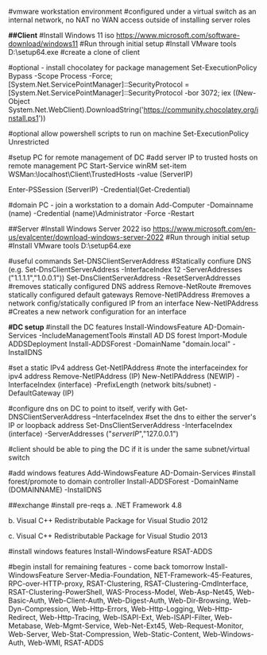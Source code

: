 #vmware workstation environment
#configured under a virtual switch as an internal network, no NAT no WAN access outside of installing server roles


**##Client**
#Install Windows 11 iso https://www.microsoft.com/software-download/windows11
#Run through initial setup
#Install VMware tools
D:\setup64.exe
#create a clone of client


#optional - install chocolatey for package management
Set-ExecutionPolicy Bypass -Scope Process -Force; [System.Net.ServicePointManager]::SecurityProtocol = [System.Net.ServicePointManager]::SecurityProtocol -bor 3072; iex ((New-Object System.Net.WebClient).DownloadString('https://community.chocolatey.org/install.ps1'))

#optional allow powershell scripts to run on machine
Set-ExecutionPolicy Unrestricted

#setup PC for remote management of DC
#add server IP to trusted hosts on remote management PC
Start-Service winRM
set-item WSMan:\localhost\Client\TrustedHosts -value (ServerIP)

Enter-PSSession (ServerIP) -Credential(Get-Credential)


#domain PC - join a workstation to a domain
Add-Computer -Domainname (name) -Credential (name)\Administrator -Force -Restart



##Server
#Install Windows Server 2022 iso https://www.microsoft.com/en-us/evalcenter/download-windows-server-2022
#Run through initial setup
#Install VMware tools
D:\setup64.exe

#useful commands
Set-DNSClientServerAddress                                #Statically confiure DNS (e.g. Set-DnsClientServerAddress -InterfaceIndex 12 -ServerAddresses ("1.1.1.1","1.0.0.1"))
Set-DnsClientServerAddress -ResetServerAddresses          #removes statically configured DNS address
Remove-NetRoute                                           #removes statically configured default gateways
Remove-NetIPAddress                                       #removes a network config/statically configured IP from an interface
New-NetIPAddress                                          #Creates a new network configuration for an interface




**#DC setup**
#install the DC features
Install-WindowsFeature AD-Domain-Services -IncludeManagementTools
#install AD DS forest
Import-Module ADDSDeployment
Install-ADDSForest -DomainName "domain.local" -InstallDNS


#set a static IPv4 address
Get-NetIPAddress
#note the interfaceindex for ipv4 address
Remove-NetIPAddress (IP)
New-NetIPAddress (NEWIP) -InterfaceIndex (interface) -PrefixLength (network bits/subnet) -DefaultGateway (IP)

#configure dns on DC to point to itself, verify with
Get-DNSClientServerAddress –InterfaceIndex
#set the dns to either the server's IP or loopback address
Set-DnsClientServerAddress -InterfaceIndex (interface) -ServerAddresses ("*serverIP*","127.0.0.1")

#client should be able to ping the DC if it is under the same subnet/virtual switch

#add windows features
Add-WindowsFeature AD-Domain-Services
#install forest/promote to domain controller
Install-ADDSForest -DomainName (DOMAINNAME) -InstallDNS








































##exchange
#install pre-reqs
a. .NET Framework 4.8

b. Visual C++ Redistributable Package for Visual Studio 2012

c. Visual C++ Redistributable Package for Visual Studio 2013

#install windows features
Install-WindowsFeature RSAT-ADDS

#begin install for remaining features - come back tomorrow
Install-WindowsFeature Server-Media-Foundation, NET-Framework-45-Features, RPC-over-HTTP-proxy, RSAT-Clustering, RSAT-Clustering-CmdInterface, RSAT-Clustering-PowerShell, WAS-Process-Model, Web-Asp-Net45, Web-Basic-Auth, Web-Client-Auth, Web-Digest-Auth, Web-Dir-Browsing, Web-Dyn-Compression, Web-Http-Errors, Web-Http-Logging, Web-Http-Redirect, Web-Http-Tracing, Web-ISAPI-Ext, Web-ISAPI-Filter, Web-Metabase, Web-Mgmt-Service, Web-Net-Ext45, Web-Request-Monitor, Web-Server, Web-Stat-Compression, Web-Static-Content, Web-Windows-Auth, Web-WMI, RSAT-ADDS
